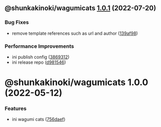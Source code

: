 ## @shunkakinoki/wagumicats [1.0.1](https://github.com/shunkakinoki/contracts/compare/@shunkakinoki/wagumicats@1.0.0...@shunkakinoki/wagumicats@1.0.1) (2022-07-20)

### Bug Fixes

- remove template references such as url and author ([139af98](https://github.com/shunkakinoki/contracts/commit/139af98ef46346d25875224520c58502befa44c1))

### Performance Improvements

- ini publish config ([3869312](https://github.com/shunkakinoki/contracts/commit/3869312ec4a979930e54bacb6ebae3d2078818cd))
- ini release repo ([d981546](https://github.com/shunkakinoki/contracts/commit/d981546cf1a440703acee787be764d3afaf053bc))

# @shunkakinoki/wagumicats 1.0.0 (2022-05-12)

### Features

- ini wagumi cats ([756daef](https://github.com/shunkakinoki/contracts/commit/756daef7bc681a922ece0604f387542c97766d29))
